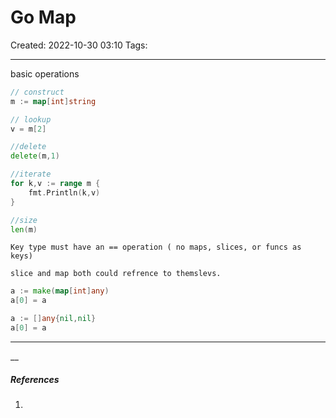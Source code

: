# Go Map
Created: 2022-10-30 03:10
Tags: 
____
basic operations

```go 
// construct 
m := map[int]string

// lookup
v = m[2]

//delete
delete(m,1)

//iterate
for k,v := range m {
	fmt.Println(k,v)
}

//size
len(m)

```

```ad-important
Key type must have an == operation ( no maps, slices, or funcs as keys)

slice and map both could refrence to themslevs.

```
```go
a := make(map[int]any)
a[0] = a

a := []any{nil,nil}
a[0] = a
```



___
__
##### References
1.


